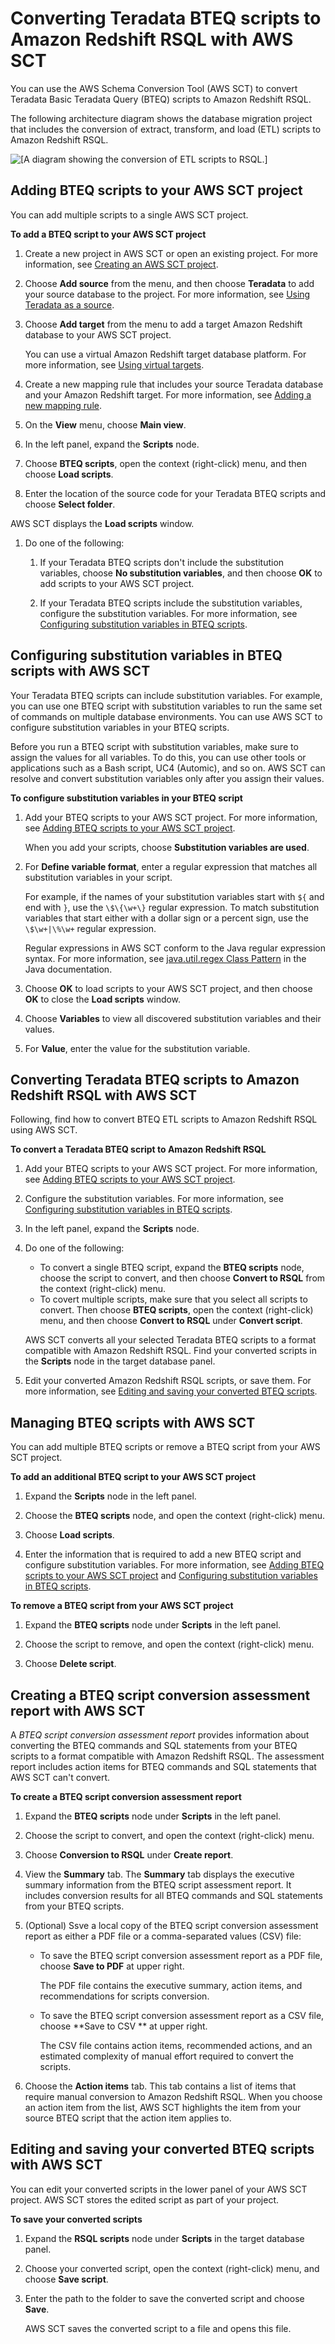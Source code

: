 # Converting Teradata BTEQ scripts to Amazon Redshift RSQL with AWS SCT<a name="CHAP-converting-bteq-rsql"></a>

You can use the AWS Schema Conversion Tool \(AWS SCT\) to convert Teradata Basic Teradata Query \(BTEQ\) scripts to Amazon Redshift RSQL\.

The following architecture diagram shows the database migration project that includes the conversion of extract, transform, and load \(ETL\) scripts to Amazon Redshift RSQL\.

![\[A diagram showing the conversion of ETL scripts to RSQL.\]](http://docs.aws.amazon.com/SchemaConversionTool/latest/userguide/images/redshift-rsql-conversion.png)

## Adding BTEQ scripts to your AWS SCT project<a name="CHAP-converting-bteq-rsql-create"></a>

You can add multiple scripts to a single AWS SCT project\. 

**To add a BTEQ script to your AWS SCT project**

1. Create a new project in AWS SCT or open an existing project\. For more information, see [Creating an AWS SCT project](CHAP_UserInterface.md#CHAP_UserInterface.Project)\. 

1. Choose **Add source** from the menu, and then choose **Teradata** to add your source database to the project\. For more information, see [Using Teradata as a source](CHAP_Source.Teradata.md)\.

1. Choose **Add target** from the menu to add a target Amazon Redshift database to your AWS SCT project\.

   You can use a virtual Amazon Redshift target database platform\. For more information, see [Using virtual targets](CHAP_Mapping.VirtualTargets.md)\.

1. Create a new mapping rule that includes your source Teradata database and your Amazon Redshift target\. For more information, see [Adding a new mapping rule](CHAP_Mapping.New.md)\. 

1. On the **View** menu, choose **Main view**\.

1. In the left panel, expand the **Scripts** node\.

1.  Choose **BTEQ scripts**, open the context \(right\-click\) menu, and then choose **Load scripts**\.

1.  Enter the location of the source code for your Teradata BTEQ scripts and choose **Select folder**\.

   AWS SCT displays the **Load scripts** window\.

1. Do one of the following:

   1. If your Teradata BTEQ scripts don't include the substitution variables, choose **No substitution variables**, and then choose **OK** to add scripts to your AWS SCT project\.

   1. If your Teradata BTEQ scripts include the substitution variables, configure the substitution variables\. For more information, see [Configuring substitution variables in BTEQ scripts](#CHAP-converting-bteq-rsql-variables)\.

## Configuring substitution variables in BTEQ scripts with AWS SCT<a name="CHAP-converting-bteq-rsql-variables"></a>

Your Teradata BTEQ scripts can include substitution variables\. For example, you can use one BTEQ script with substitution variables to run the same set of commands on multiple database environments\. You can use AWS SCT to configure substitution variables in your BTEQ scripts\. 

Before you run a BTEQ script with substitution variables, make sure to assign the values for all variables\. To do this, you can use other tools or applications such as a Bash script, UC4 \(Automic\), and so on\. AWS SCT can resolve and convert substitution variables only after you assign their values\. 

**To configure substitution variables in your BTEQ script**

1. Add your BTEQ scripts to your AWS SCT project\. For more information, see [Adding BTEQ scripts to your AWS SCT project](#CHAP-converting-bteq-rsql-create)\. 

   When you add your scripts, choose **Substitution variables are used**\.

1. For **Define variable format**, enter a regular expression that matches all substitution variables in your script\.

   For example, if the names of your substitution variables start with `${` and end with `}`, use the `\$\{\w+\}` regular expression\. To match substitution variables that start either with a dollar sign or a percent sign, use the `\$\w+|\%\w+` regular expression\.

   Regular expressions in AWS SCT conform to the Java regular expression syntax\. For more information, see [java\.util\.regex Class Pattern](https://docs.oracle.com/javase/6/docs/api/java/util/regex/Pattern.html) in the Java documentation\.

1. Choose **OK** to load scripts to your AWS SCT project, and then choose **OK** to close the **Load scripts** window\.

1. Choose **Variables** to view all discovered substitution variables and their values\.

1. For **Value**, enter the value for the substitution variable\.

## Converting Teradata BTEQ scripts to Amazon Redshift RSQL with AWS SCT<a name="CHAP-converting-bteq-rsql-convert"></a>

Following, find how to convert BTEQ ETL scripts to Amazon Redshift RSQL using AWS SCT\. 

**To convert a Teradata BTEQ script to Amazon Redshift RSQL**

1. Add your BTEQ scripts to your AWS SCT project\. For more information, see [Adding BTEQ scripts to your AWS SCT project](#CHAP-converting-bteq-rsql-create)\.

1. Configure the substitution variables\. For more information, see [Configuring substitution variables in BTEQ scripts](#CHAP-converting-bteq-rsql-variables)\.

1. In the left panel, expand the **Scripts** node\.

1. Do one of the following:
   + To convert a single BTEQ script, expand the **BTEQ scripts** node, choose the script to convert, and then choose **Convert to RSQL** from the context \(right\-click\) menu\.
   + To covert multiple scripts, make sure that you select all scripts to convert\. Then choose **BTEQ scripts**, open the context \(right\-click\) menu, and then choose **Convert to RSQL** under **Convert script**\. 

   AWS SCT converts all your selected Teradata BTEQ scripts to a format compatible with Amazon Redshift RSQL\. Find your converted scripts in the **Scripts** node in the target database panel\.

1. Edit your converted Amazon Redshift RSQL scripts, or save them\. For more information, see [Editing and saving your converted BTEQ scripts](#CHAP-converting-bteq-rsql-save)\.

## Managing BTEQ scripts with AWS SCT<a name="CHAP-converting-bteq-rsql-manage"></a>

You can add multiple BTEQ scripts or remove a BTEQ script from your AWS SCT project\.

**To add an additional BTEQ script to your AWS SCT project**

1. Expand the **Scripts** node in the left panel\.

1. Choose the **BTEQ scripts** node, and open the context \(right\-click\) menu\.

1. Choose **Load scripts**\.

1. Enter the information that is required to add a new BTEQ script and configure substitution variables\. For more information, see [Adding BTEQ scripts to your AWS SCT project](#CHAP-converting-bteq-rsql-create) and [Configuring substitution variables in BTEQ scripts](#CHAP-converting-bteq-rsql-variables)\.

**To remove a BTEQ script from your AWS SCT project**

1. Expand the **BTEQ scripts** node under **Scripts** in the left panel\.

1. Choose the script to remove, and open the context \(right\-click\) menu\.

1. Choose **Delete script**\.

## Creating a BTEQ script conversion assessment report with AWS SCT<a name="CHAP-converting-bteq-rsql-assessment"></a>

A *BTEQ script conversion assessment report* provides information about converting the BTEQ commands and SQL statements from your BTEQ scripts to a format compatible with Amazon Redshift RSQL\. The assessment report includes action items for BTEQ commands and SQL statements that AWS SCT can't convert\. 

**To create a BTEQ script conversion assessment report**

1. Expand the **BTEQ scripts** node under **Scripts** in the left panel\.

1. Choose the script to convert, and open the context \(right\-click\) menu\.

1. Choose **Conversion to RSQL** under **Create report**\.

1. View the **Summary** tab\. The **Summary** tab displays the executive summary information from the BTEQ script assessment report\. It includes conversion results for all BTEQ commands and SQL statements from your BTEQ scripts\. 

1. \(Optional\) Ssve a local copy of the BTEQ script conversion assessment report as either a PDF file or a comma\-separated values \(CSV\) file:
   + To save the BTEQ script conversion assessment report as a PDF file, choose **Save to PDF** at upper right\.

      The PDF file contains the executive summary, action items, and recommendations for scripts conversion\.
   + To save the BTEQ script conversion assessment report as a CSV file, choose **Save to CSV ** at upper right\.

     The CSV file contains action items, recommended actions, and an estimated complexity of manual effort required to convert the scripts\.

1. Choose the **Action items** tab\. This tab contains a list of items that require manual conversion to Amazon Redshift RSQL\. When you choose an action item from the list, AWS SCT highlights the item from your source BTEQ script that the action item applies to\. 

## Editing and saving your converted BTEQ scripts with AWS SCT<a name="CHAP-converting-bteq-rsql-save"></a>

You can edit your converted scripts in the lower panel of your AWS SCT project\. AWS SCT stores the edited script as part of your project\.

**To save your converted scripts**

1. Expand the **RSQL scripts** node under **Scripts** in the target database panel\.

1. Choose your converted script, open the context \(right\-click\) menu, and choose **Save script**\.

1. Enter the path to the folder to save the converted script and choose **Save**\.

   AWS SCT saves the converted script to a file and opens this file\.